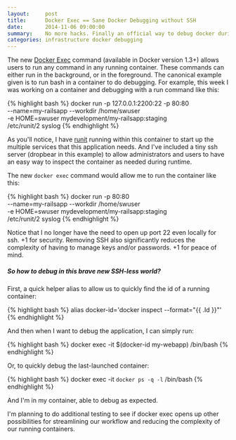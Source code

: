 ```yaml
---
layout:     post
title:      Docker Exec == Sane Docker Debugging without SSH
date:       2014-11-06 09:00:00
summary:    No more hacks. Finally an official way to debug docker during development or production.
categories: infrastructure docker debugging
---
```


The new [Docker Exec](https://docs.docker.com/reference/commandline/cli/#exec) command (available in Docker version 1.3+) allows users to run any command in any running container. These commands can either run in the background, or in the foreground. The canonical example given is to run bash in a container to do debugging. For example, this week I was working on a container and debugging with a run command like this:

{% highlight bash %}
docker run -p 127.0.0.1:2200:22 -p 80:80 \
  --name=my-railsapp --workdir /home/swuser \
  -e HOME=swuser mydevelopment/my-railsapp:staging \
  /etc/runit/2 syslog
{% endhighlight %}

As you'll notice, I have [runit](http://smarden.org/runit/) running within this container to start up the multiple services that this application needs. And I've included a tiny ssh server (dropbear in this example) to allow administrators and users to have an easy way to inspect the container as needed during runtime.

The new `docker exec` command would allow me to run the container like this:

{% highlight bash %}
docker run -p 80:80 \
  --name=my-railsapp --workdir /home/swuser \
  -e HOME=swuser mydevelopment/my-railsapp:staging \
  /etc/runit/2 syslog
{% endhighlight %}

Notice that I no longer have the need to open up port 22 even locally for ssh. +1 for security. 
Removing SSH also significantly reduces the complexity of having to manage keys and/or passwords. +1 for peace of mind.

##### So how to debug in this brave new SSH-less world?

First, a quick helper alias to allow us to quickly find the id of a running container:

{% highlight bash %}
alias docker-id='docker inspect --format="{{ .Id }}"'
{% endhighlight %}

And then when I want to debug the application, I can simply run:

{% highlight bash %}
docker exec -it $(docker-id my-webapp) /bin/bash
{% endhighlight %}

Or, to quickly debug the last-launched container:

{% highlight bash %}
docker exec -it `docker ps -q -l` /bin/bash
{% endhighlight %}

And I'm in my container, able to debug as expected. 

I'm planning to do additional testing to see if docker exec opens up other possibilities for streamlining our workflow and reducing the complexity of our running containers.
